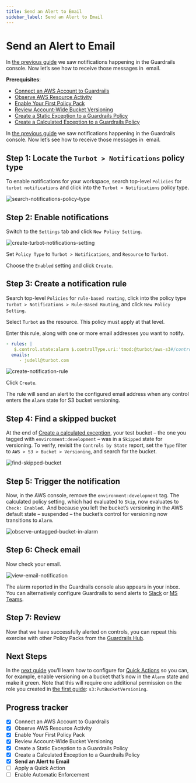 ```yaml
---
title: Send an Alert to Email
sidebar_label: Send an Alert to Email
---
```



# Send an Alert to Email

In [the previous guide](/guardrails/docs/getting-started/getting-started-aws/create-calculated-exception) we saw notifications happening in the Guardrails console. Now let’s see how to receive those messages in  email. 

**Prerequisites**: 

- [Connect an AWS Account to Guardrails](/guardrails/docs/getting-started/getting-started-aws/connect-an-account/)
- [Observe AWS Resource Activity](/guardrails/docs/getting-started/getting-started-aws/observe-aws-activity/)
- [Enable Your First Policy Pack](/guardrails/docs/getting-started/getting-started-aws/enable-policy-pack/)
- [Review Account-Wide Bucket Versioning](/guardrails/docs/getting-started/getting-started-aws/review-account-wide/)
- [Create a Static Exception to a Guardrails Policy](/guardrails/docs/getting-started/getting-started-aws/create-static-exception/)
- [Create a Calculated Exception to a Guardrails Policy](/guardrails/docs/getting-started/getting-started-aws/create-calculated-exception/)


In [the previous guide](/guardrails/docs/getting-started/getting-started-aws/create-calculated-exception) we saw notifications happening in the Guardrails console. Now let’s see how to receive those messages in  email. 

## Step 1: Locate the `Turbot > Notifications` policy type

  
To enable notifications for your workspace, search top-level `Policies` for `turbot notifications` and click into the `Turbot > Notifications` policy type.  

<p><img alt="search-notifications-policy-type" src="/images/docs/guardrails/getting-started/getting-started-aws/send-alert-to-email/search-notifications-policy-type.png"/></p>

## Step 2: Enable notifications

Switch to the `Settings` tab and click `New Policy Setting`.

<p><img alt="create-turbot-notifications-setting" src="/images/docs/guardrails/getting-started/getting-started-aws/send-alert-to-email/create-turbot-notifications-setting.png"/></p>

Set `Policy Type` to `Turbot > Notifications`, and `Resource` to `Turbot`.

Choose the `Enabled` setting and click `Create`.

## Step 3: Create a notification rule

Search top-level `Policies` for `rule-based routing`, click into the policy type `Turbot > Notifications > Rule-Based Routing`, and click `New Policy Setting`.  
  
Select `Turbot` as the resource. This policy must apply at that level.  
  
Enter this rule, along with one or more email addresses you want to notify.  
  
```yaml
- rules: |
   $.control.state:alarm $.controlType.uri:'tmod:@turbot/aws-s3#/control/types/bucketVersioning'
  emails:
     - judell@turbot.com
```  

<p><img alt="create-notification-rule" src="/images/docs/guardrails/getting-started/getting-started-aws/send-alert-to-email/create-notification-rule.png"/></p>

Click `Create`.  


The rule will send an alert to the configured email address when any control enters the `Alarm` state for S3 bucket versioning.

## Step 4: Find a skipped bucket

At the end of [Create a calculated exception](/guardrails/getting-started/getting-started-aws/create_calculated_exception), your test bucket – the one you tagged with `environment:development` – was in a `Skipped` state for versioning. To verify, revisit the `Controls by State` report, set the `Type` filter to `AWS > S3 > Bucket > Versioning`, and search for the bucket.

<p><img alt="find-skipped-bucket" src="/images/docs/guardrails/getting-started/getting-started-aws/send-alert-to-email/find-skipped-bucket.png"/></p>

## Step 5: Trigger the notification

Now, in the AWS console, remove the `environment:development` tag. The calculated policy setting, which had evaluated to `Skip`, now evaluates to `Check: Enabled`.  And because you left the bucket’s versioning in the AWS default state – suspended – the bucket’s control for versioning now transitions to `Alarm`.   

<p><img alt="observe-untagged-bucket-in-alarm" src="/images/docs/guardrails/getting-started/getting-started-aws/send-alert-to-email/observe-untagged-bucket-in-alarm.png"/></p>

## Step 6: Check email

  
Now check your email.

<p><img alt="view-email-notification" src="/images/docs/guardrails/getting-started/getting-started-aws/send-alert-to-email/view-email-notification.png"/></p>

The alarm reported in the Guardrails console also appears in your inbox. You can alternatively configure Guardrails to send alerts to [Slack]([guardrails/docs/guides/notifications/templates#example-slack-template](https://turbot.com/guardrails/docs/guides/notifications/templates#example-slack-template)) or [MS Teams](/guardrails/docs/guides/notifications/templates#example-ms-teams-template).

## Step 7: Review

Now that we have successfully alerted on controls, you can repeat this exercise with other Policy Packs from the [Guardrails Hub](hub.guardrails.com). 

## Next Steps

In the [next guide](/guardrails/docs/getting-started/getting-started-aws/apply-quick-action) you’ll learn how to configure for [Quick Actions]([/guardrails/docs/guides/quick-actions](https://turbot.com/guardrails/docs/guides/quick-actions#enabling-quick-actions)) so you can, for example, enable versioning on a bucket that’s now in the `Alarm` state and make it green. Note that this will require one additional permission on the role you created in [the first guide]([/](https://turbot.com/guardrails/docs/guides/notifications/templates#example-slack-template)guardrails/docs/getting-started/getting-started-aws/connect-an-account): `s3:PutBucketVersioning`. 


## Progress tracker

- [x] Connect an AWS Account to Guardrails
- [x] Observe AWS Resource Activity
- [x] Enable Your First Policy Pack
- [x] Review Account-Wide Bucket Versioning
- [x] Create a Static Exception to a Guardrails Policy
- [x] Create a Calculated Exception to a Guardrails Policy
- [x] **Send an Alert to Email**
- [ ] Apply a Quick Action
- [ ] Enable Automatic Enforcement
